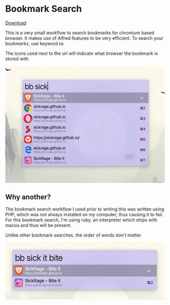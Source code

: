 # Bookmark Search

[Download](https://github.com/danielb2/alfred-bookmark-search/releases)

This is a very small workflow to search bookmarks for chromium based browser. It makes use of Alfred features to be very efficient.
To search your bookmarks, use keyword `bb`

The icons used next to the url will indicate what browser the bookmark is stored with

![screenshot](./demo.webp)

## Why another?

The bookmark search workflow I used prior to writing this was written using PHP, which was not always installed on my computer, thus causing it to fail. For this bookmark search, I'm using ruby, an interpreter which ships with macos and thus will be present.

Unlike other bookmark searches, the order of words don't matter. 

![screenshot](./demo2.webp) 

